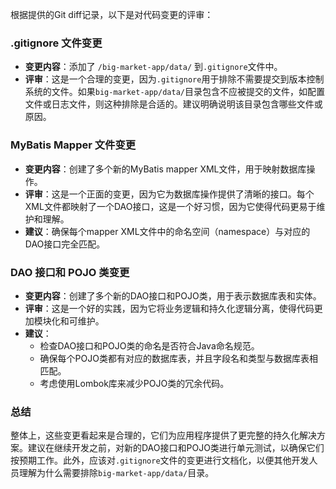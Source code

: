 根据提供的Git diff记录，以下是对代码变更的评审：

### .gitignore 文件变更
- **变更内容**：添加了 `/big-market-app/data/` 到`.gitignore`文件中。
- **评审**：这是一个合理的变更，因为`.gitignore`用于排除不需要提交到版本控制系统的文件。如果`big-market-app/data/`目录包含不应被提交的文件，如配置文件或日志文件，则这种排除是合适的。建议明确说明该目录包含哪些文件或原因。

### MyBatis Mapper 文件变更
- **变更内容**：创建了多个新的MyBatis mapper XML文件，用于映射数据库操作。
- **评审**：这是一个正面的变更，因为它为数据库操作提供了清晰的接口。每个XML文件都映射了一个DAO接口，这是一个好习惯，因为它使得代码更易于维护和理解。
- **建议**：确保每个mapper XML文件中的命名空间（namespace）与对应的DAO接口完全匹配。

### DAO 接口和 POJO 类变更
- **变更内容**：创建了多个新的DAO接口和POJO类，用于表示数据库表和实体。
- **评审**：这是一个好的实践，因为它将业务逻辑和持久化逻辑分离，使得代码更加模块化和可维护。
- **建议**：
  - 检查DAO接口和POJO类的命名是否符合Java命名规范。
  - 确保每个POJO类都有对应的数据库表，并且字段名和类型与数据库表相匹配。
  - 考虑使用Lombok库来减少POJO类的冗余代码。

### 总结
整体上，这些变更看起来是合理的，它们为应用程序提供了更完整的持久化解决方案。建议在继续开发之前，对新的DAO接口和POJO类进行单元测试，以确保它们按预期工作。此外，应该对`.gitignore`文件的变更进行文档化，以便其他开发人员理解为什么需要排除`big-market-app/data/`目录。